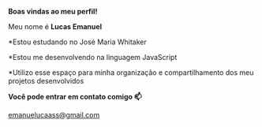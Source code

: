 **Boas vindas ao meu perfil!**

Meu nome é **Lucas Emanuel**

*Estou estudando no José Maria Whitaker

*Estou me desenvolvendo na linguagem JavaScript

*Utilizo esse espaço para minha organização e compartilhamento dos meu projetos desenvolvidos

**Você pode entrar em contato comigo 📫**

emanuelucaass@gmail.com

